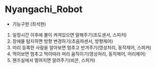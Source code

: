 # Nyangachi_Robot

* 기능구현 (최석현)
1. 일정시간 이후에 불이 켜져있으면 말해주기(조도센서, 스피커)
2. 장애물 탐지하면 방향 변경하기(초음파센서, 방향제어)
3. 미리 등록한 사람을 알아보면 멈추고 반겨주기(영상처리, 동작제어, 스피커)
4. 먹이보면 멈추고 먹이따라 머리 움직이기(영상처리, 동작제어, 머리제어)
5. 핸즈실에서 멀어지면 알려주기(비콘, 스피커)
